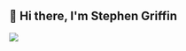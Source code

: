 ## 👋 Hi there, I'm Stephen Griffin

![](https://komarev.com/ghpvc/?username=your_username&color=give_your_color)
